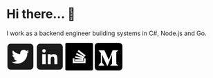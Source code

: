 # Hi there... 👋 
I work as a backend engineer building systems in C#, Node.js and Go.

[![twitter](https://github.com/neville/neville/blob/master/assets/icon-twitter.png)](https://twitter.com/skywalker2909)
![linkedin](https://github.com/neville/neville/blob/master/assets/icon-linkedin.png)
![stackoverflow](https://github.com/neville/neville/blob/master/assets/icon-stackoverflow.png)
![medium](https://github.com/neville/neville/blob/master/assets/icon-medium.png)